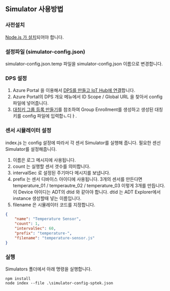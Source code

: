 ## Simulator 사용방법

### 사전설치

[Node.js 가 설치](https://nodejs.org/ko/download/)되어야 합니다. 


### 설정파일 (simulator-config.json)

simulator-config.json.temp 파일을 simulator-config.json 이름으로 변경합니다. 

### DPS 설정 

1. Azure Portal 을 이용해서 [DPS를 만들고 IoT Hub에 연결](https://docs.microsoft.com/ko-kr/azure/iot-dps/quick-setup-auto-provision)합니다. 
1. Azure Portal의 DPS 개요 메뉴에서 ID Scope / Global URL 을 찾아서 config 파일에 넣어줍니다. 
1. [대칭키 그룹 등록 만들기](https://docs.microsoft.com/ko-kr/azure/iot-dps/how-to-legacy-device-symm-key?tabs=windows#create-a-symmetric-key-enrollment-group)를 참조하여 Group Enrollment를 생성하고 생성된 대칭키를 config 파일에 입력합ㄴ디ㅏ. 

### 센서 시뮬레이터 설정 

index.js 는 config 설정에 따라서 각 센서 Simulator를 실행해 줍니다. 필요한 센선 Simulator를 설정해줍니다. 

1. 이름은 로그 메시지에 사용됩니다. 
2. count 는 실행할 센서 갯수를 의미합니다. 
3. intervalSec 로 설정된 주기마다 메시지를 보냅니다. 
4. prefix 는 센서 디바이스 아이디에 사용됩니다. 3개의 센서를 만든다면 temperature_01 / temperautre_02 / temperature_03 이렇게 3개를 만듭니다. 이 Device 아이디는 ADT의 dtid 와 같아야 합니다. dtid 는 ADT Explorer에서 instance 생성할때 넣는 이름입니다. 
5. filename 은 시뮬레이터 코드를 지정합니다. 

```json
{
    "name": "Temperature Sensor",
    "count": 1,
    "intervalSec": 60,
    "prefix": "temperature-",
    "filename": "temperature-sensor.js"
}
```


### 실행 
Simulators 폴더에서 아래 명령을 실행합니다. 
```
npm install 
node index --file .\simulator-config-sptek.json 
```